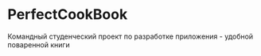 # PerfectCookBook
Командный студенческий проект по разработке приложения - удобной поваренной книги 
